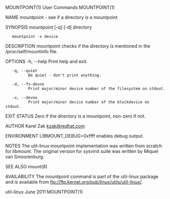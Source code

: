 MOUNTPOINT(1)                                                                                   User Commands                                                                                   MOUNTPOINT(1)



NAME
       mountpoint - see if a directory is a mountpoint

SYNOPSIS
       mountpoint [-q] [-d] directory

       mountpoint -x device


DESCRIPTION
       mountpoint checks if the directory is mentioned in the /proc/self/mountinfo file.

OPTIONS
       -h, --help
              Print help and exit.

       -q, --quiet
              Be quiet - don't print anything.

       -d, --fs-devno
              Print major/minor device number of the filesystem on stdout.

       -x, --devno
              Print major/minor device number of the blockdevice on stdout.

EXIT STATUS
       Zero if the directory is a mountpoint, non-zero if not.

AUTHOR
       Karel Zak <kzak@redhat.com>

ENVIRONMENT
       LIBMOUNT_DEBUG=0xffff
              enables debug output.

NOTES
       The util-linux mountpoint implementation was written from scratch for libmount. The original version for sysvinit suite was written by Miquel van Smoorenburg.


SEE ALSO
       mount(8)

AVAILABILITY
       The mountpoint command is part of the util-linux package and is available from ftp://ftp.kernel.org/pub/linux/utils/util-linux/.




util-linux                                                                                        June 2011                                                                                     MOUNTPOINT(1)
